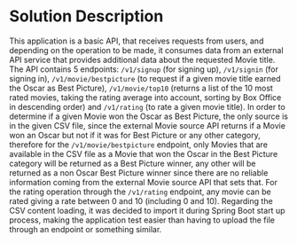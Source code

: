 Solution Description
====================
This application is a basic API, that receives requests from users, and depending on the operation to be made, it
consumes data from an external API service that provides additional data about the requested Movie title. The API
contains 5 endpoints: `/v1/signup` (for signing up), `/v1/signin` (for signing in), `/v1/movie/bestpicture` (to  request
if a given movie title earned the Oscar as Best Picture), `/v1/movie/top10` (returns a list of the 10 most rated movies,
taking the rating average into account, sorting by Box Office in descending order) and `/v1/rating` (to rate a given
movie title). In order to determine if a given Movie won the Oscar as Best Picture, the only source is in the given CSV
file, since the external Movie source API returns if a Movie won an Oscar but not if it was for Best Picture or any
other category, therefore for the `/v1/movie/bestpicture` endpoint, only Movies that are available in the CSV file as
a Movie that won the Oscar in the Best Picture category will be returned as a Best Picture winner, any other will be
returned as a non Oscar Best Picture winner since there are no reliable information coming from the external Movie
source API that sets that. For the rating operation through the `/v1/rating` endpoint, any movie can be rated giving a
rate between 0 and 10 (including 0 and 10). Regarding the CSV content loading, it was decided to import it during Spring
Boot start up process, making the application test easier than having to upload the file through an endpoint or
something similar.